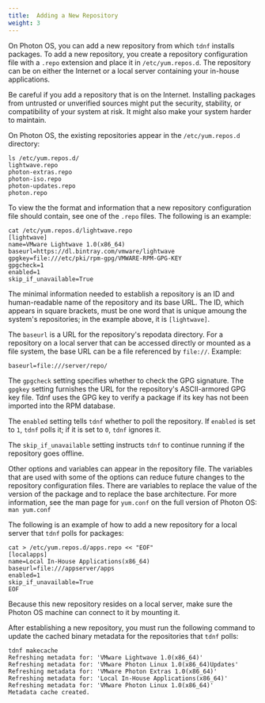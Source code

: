 ```yaml
---
title:  Adding a New Repository
weight: 3
---
```


On Photon OS, you can add a new repository from which `tdnf` installs packages. To add a new repository, you create a repository configuration file with a `.repo` extension and place it in `/etc/yum.repos.d`. The repository can be on either the Internet or a local server containing your in-house applications. 

Be careful if you add a repository  that is on the Internet. Installing packages from untrusted or unverified sources might put the security, stability, or compatibility of your system at risk. It might also make your system harder to maintain.  

On Photon OS, the existing repositories appear in the `/etc/yum.repos.d` directory:

	ls /etc/yum.repos.d/
	lightwave.repo
	photon-extras.repo
	photon-iso.repo
	photon-updates.repo
	photon.repo 

To view the the format and information that a new repository configuration file should contain, see one of the `.repo` files. The following is an example:

	cat /etc/yum.repos.d/lightwave.repo
	[lightwave]
	name=VMware Lightwave 1.0(x86_64)
	baseurl=https://dl.bintray.com/vmware/lightwave
	gpgkey=file:///etc/pki/rpm-gpg/VMWARE-RPM-GPG-KEY
	gpgcheck=1
	enabled=1
	skip_if_unavailable=True

The minimal information needed to establish a repository is an ID and human-readable name of the repository and its base URL. The ID, which appears in square brackets, must be one word that is unique amoung the system's repositories; in the example above, it is `[lightwave]`.

The `baseurl` is a URL for the repository's repodata directory. For a repository on a local server that can be accessed directly or mounted as a file system, the base URL can be a file referenced by `file://`. Example:  

	baseurl=file:///server/repo/

The `gpgcheck` setting specifies whether to check the GPG signature. The `gpgkey` setting furnishes the URL for the repository's ASCII-armored GPG key file. Tdnf uses the GPG key to verify a package if its key has not been imported into the RPM database.

The `enabled` setting tells `tdnf` whether to poll the repository. If `enabled` is set to `1`, `tdnf` polls it; if it is set to `0`, `tdnf` ignores it. 

The `skip_if_unavailable` setting instructs `tdnf` to continue running if the repository goes offline.

Other options and variables can appear in the repository file. The variables that are used with some of the options can reduce future changes to the repository configuration files. There are variables to replace the value of the version of the package and to replace the base architecture. For more information, see the man page for `yum.conf` on the full version of Photon OS: `man yum.conf`

The following is an example of how to add a new repository for a local server that `tdnf` polls for packages:

	cat > /etc/yum.repos.d/apps.repo << "EOF"
	[localapps]
	name=Local In-House Applications(x86_64)
	baseurl=file:///appserver/apps
	enabled=1
	skip_if_unavailable=True
	EOF

Because this new repository resides on a local server, make sure the Photon OS machine can connect to it by mounting it. 

After establishing a new repository, you must run the following command to update the cached binary metadata for the repositories that `tdnf` polls:

	tdnf makecache
	Refreshing metadata for: 'VMware Lightwave 1.0(x86_64)'
	Refreshing metadata for: 'VMware Photon Linux 1.0(x86_64)Updates'
	Refreshing metadata for: 'VMware Photon Extras 1.0(x86_64)'
	Refreshing metadata for: 'Local In-House Applications(x86_64)'
	Refreshing metadata for: 'VMware Photon Linux 1.0(x86_64)'
	Metadata cache created.